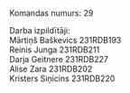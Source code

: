 Komandas numurs: 29 <br/>

Darba izpildītāji: <br/>
Mārtiņš Baškevics 231RDB193 <br/>
Reinis Junga 231RDB211 <br/>
Darja Geitnere 231RDB227 <br/>
Alise Zara 231RDB202 <br/>
Kristers Siņicins 231RDB220 <br/>
